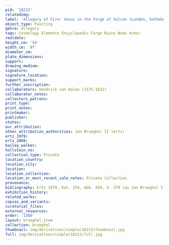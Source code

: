 ```yaml
---
pid: '18213'
relatedimg: 
label: 'Allegory of Fire: Venus in the Forge of Vulcan (London, Sotheby&apos;s, 1983)'
object_type: Painting
genre: Allegory
tags: Cosmology Elements Encyclopedic Forge Ruins Nude Armor
realdate: 
height_cm: '54'
width_cm: '87'
diameter_cm: 
plate_dimensions: 
support: 
drawing_medium: 
signature: 
signature_location: 
support_marks: 
further_inscription: 
collaborators: Hendrick van Balen (1575-1632)
collaborator_notes: 
collectors_patrons: 
print_type: 
print_notes: 
printmaker: 
publisher: 
states: 
our_attribution: 
other_attribution_authorities: Jan Brueghel II (ertz)
ertz_1979: 
ertz_2008: 
bailey_walker: 
hollstein_no: 
collection_type: Private
location_country: 
location_city: 
location: 
location_collection: 
location_or_most_recent_sale_notes: Private Collection
provenance: 
bibliography: Ertz 1979, Kat. 254, Abb. 450, S. 379 (as Jan Brueghel I)
exhibition_history: 
related_works: 
copies_and_variants: 
curatorial_files: 
external_resources: 
order: '1260'
layout: brueghel_item
collection: brueghel
thumbnail: img/derivatives/simple/18213/thumbnail.jpg
full: img/derivatives/simple/18213/full.jpg
---
```

